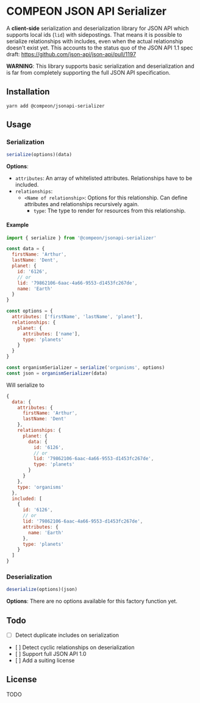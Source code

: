 # COMPEON JSON API Serializer

A **client-side** serialization and deserialization library for JSON API which supports local ids (`lid`) with sidepostings. That means it is possible to serialize relationships with includes, even when the actual relationship doesn't exist yet. This accounts to the status quo of the JSON API 1.1 spec draft: https://github.com/json-api/json-api/pull/1197

**WARNING**: This library supports basic serialization and deserialization and is far from completely supporting the full JSON API specification.

## Installation

`yarn add @compeon/jsonapi-serializer`

## Usage

### Serialization

```javascript
serialize(options)(data)
```

**Options**:

- `attributes`: An array of whitelisted attributes. Relationships have to be included.
- `relationships`:
  - `<Name of relationship>`: Options for this relationship. Can define attributes and relationships recursively again.
      - `type`: The type to render for resources from this relationship.


#### Example

```javascript
import { serialize } from '@compeon/jsonapi-serializer'

const data = {
  firstName: 'Arthur',
  lastName: 'Dent',
  planet: {
    id: '6126',
    // or
    lid: '79862106-6aac-4a66-9553-d1453fc267de',
    name: 'Earth'
  }
}

const options = {
  attributes: ['firstName', 'lastName', 'planet'],
  relationships: {
    planet: {
      attributes: ['name'],
      type: 'planets'
    }
  }
}

const organismSerializer = serialize('organisms', options)
const json = organismSerializer(data)

```

Will serialize to

```javascript
{
  data: {
    attributes: {
      firstName: 'Arthur',
      lastName: 'Dent'
    },
    relationships: {
      planet: {
        data: {
          id: '6126',
          // or
          lid: '79862106-6aac-4a66-9553-d1453fc267de',
          type: 'planets'
        }
      }
    },
    type: 'organisms'
  },
  included: [
    {
      id: '6126',
      // or
      lid: '79862106-6aac-4a66-9553-d1453fc267de',
      attributes: {
        name: 'Earth'
      },
      type: 'planets'
    }
  ]
}
```

### Deserialization

```javascript
deserialize(options)(json)
```

**Options**: There are no options available for this factory function yet.

## Todo

- [ ] Detect duplicate includes on serialization
- [ ] Detect cyclic relationships on deserialization
- [ ] Support full JSON API 1.0
- [ ] Add a suiting license

## License
TODO
